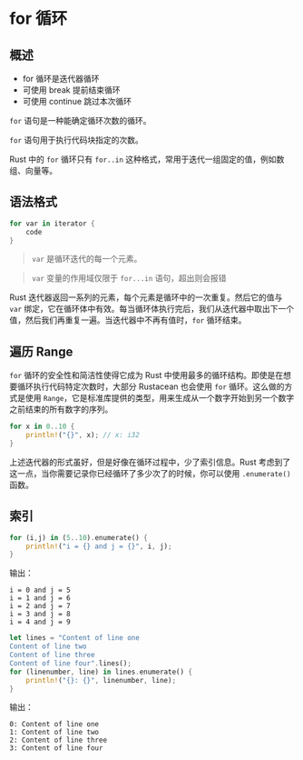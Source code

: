 # for 循环

## 概述

- for 循环是迭代器循环
- 可使用 break 提前结束循环
- 可使用 continue 跳过本次循环

`for` 语句是一种能确定循环次数的循环。

`for` 语句用于执行代码块指定的次数。

Rust 中的 `for` 循环只有 `for..in` 这种格式，常用于迭代一组固定的值，例如数组、向量等。

## 语法格式

```rust
for var in iterator {
    code
}
```

> `var` 是循环迭代的每一个元素。

> `var` 变量的作用域仅限于 `for...in` 语句，超出则会报错

Rust 迭代器返回一系列的元素，每个元素是循环中的一次重复。然后它的值与 `var` 绑定，它在循环体中有效。每当循环体执行完后，我们从迭代器中取出下一个值，然后我们再重复一遍。当迭代器中不再有值时，`for` 循环结束。

## 遍历 Range 

`for` 循环的安全性和简洁性使得它成为 Rust 中使用最多的循环结构。即使是在想要循环执行代码特定次数时，大部分 Rustacean 也会使用 `for` 循环。这么做的方式是使用 `Range`，它是标准库提供的类型，用来生成从一个数字开始到另一个数字之前结束的所有数字的序列。

```rust
for x in 0..10 {
    println!("{}", x); // x: i32
}
```

上述迭代器的形式虽好，但是好像在循环过程中，少了索引信息。Rust 考虑到了这一点，当你需要记录你已经循环了多少次了的时候，你可以使用 `.enumerate()` 函数。

## 索引

```rust
for (i,j) in (5..10).enumerate() {
    println!("i = {} and j = {}", i, j);
}
```

输出：

```shell
i = 0 and j = 5
i = 1 and j = 6
i = 2 and j = 7
i = 3 and j = 8
i = 4 and j = 9
```

```rust
let lines = "Content of line one
Content of line two
Content of line three
Content of line four".lines();
for (linenumber, line) in lines.enumerate() {
    println!("{}: {}", linenumber, line);
}
```

输出：

```shell
0: Content of line one
1: Content of line two
2: Content of line three
3: Content of line four
```

